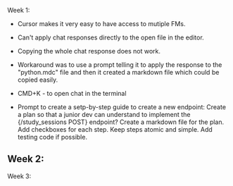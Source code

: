 Week 1:
- Cursor makes it very easy to have access to mutiple FMs.
- Can't apply chat responses directly to the open file in the editor.
- Copying the whole chat response does not work.
- Workaround was to use a prompt telling it to apply the response to the "python.mdc" file and then it created a markdown file which could be copied easily.
- CMD+K - to open chat in the terminal

- Prompt to create a setp-by-step guide to create a new endpoint:
Create a plan so that a junior dev can understand to implement the {/study_sessions POST} endpoint?
Create a markdown file for the plan.
Add checkboxes for each step.
Keep steps atomic and simple.
Add testing code if possible.

Week 2:
- 

Week 3: